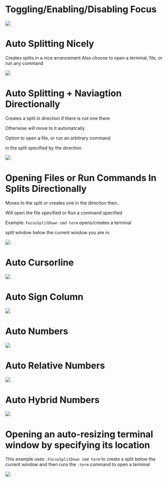 # Toggling/Enabling/Disabling Focus

![](https://i.ibb.co/r7VZ831/enable.gif)


# Auto Splitting Nicely
Creates splits in a nice arrancement
Also choose to open a terminal, file, or run any command

![](https://i.ibb.co/n0xbJht/nicely.gif)


# Auto Splitting + Naviagtion Directionally
Creates a split in direction if there is not one there

Otherwise will move to it automatcally

Option to open a file, or run an arbitrary command 

in the split specified by the direction

![](https://i.ibb.co/kBT3svN/movement.gif)


# Opening Files or Run Commands In Splits Directionally
Moves to the split or creates one in the direction then..

Will open the file specified or Run a command specified

Example: `FocusSplitDown cmd term` opens/creates a terminal

split window below the current window you are in.


![](https://i.ibb.co/Jk5GFLm/openfile.gif)


# Auto Cursorline

![](https://i.ibb.co/6Rdn0Qx/cursorline.gif)


# Auto Sign Column

![](https://i.ibb.co/C5qFgw2/gutter.gif)


# Auto Numbers

![](https://i.ibb.co/KGnvT2M/numbers.gif)


# Auto Relative Numbers

![](https://i.ibb.co/kHz8r6s/hybrid.gif)


# Auto Hybrid Numbers

![](https://i.ibb.co/bBfxCfW/relative.gif)

# Opening an auto-resizing terminal window by specifying its location
This example uses `:FocusSplitDown cmd term` to create a split below
the current window and then runs the `:term` command to open a terminal

![](https://i.ibb.co/bNkQWGf/ezgif-7-c215974aca1b.gif)
